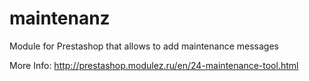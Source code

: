 maintenanz
==========

Module for Prestashop that allows to add maintenance messages

More Info: http://prestashop.modulez.ru/en/24-maintenance-tool.html
